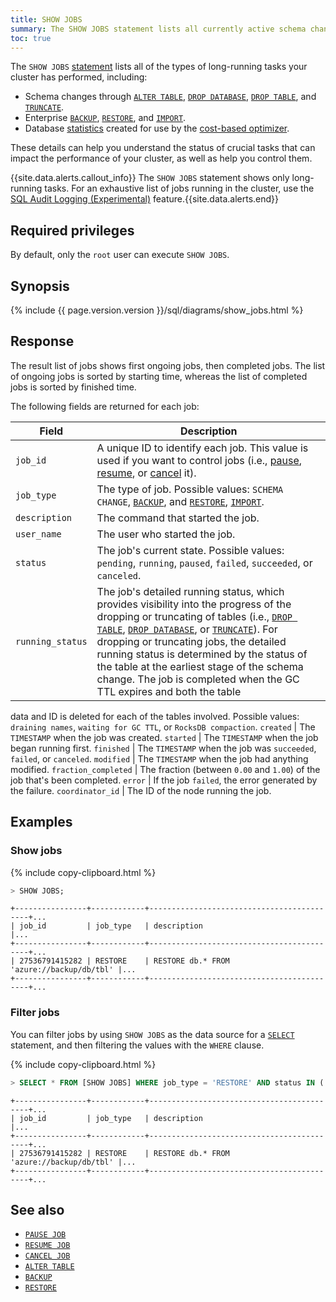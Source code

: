 ```yaml
---
title: SHOW JOBS
summary: The SHOW JOBS statement lists all currently active schema changes and backup/restore jobs.
toc: true
---
```


The `SHOW JOBS` [statement](sql-statements.html) lists all of the types of long-running tasks your cluster has performed, including:

- Schema changes through [`ALTER TABLE`](alter-table.html), [`DROP DATABASE`](drop-database.html), [`DROP TABLE`](drop-table.html), and [`TRUNCATE`](truncate.html).
- Enterprise [`BACKUP`](backup.html), [`RESTORE`](restore.html), and [`IMPORT`](import.html).
- Database [statistics](create-statistics.html) created for use by the [cost-based optimizer](cost-based-optimizer.html).

These details can help you understand the status of crucial tasks that can impact the performance of your cluster, as well as help you control them.

{{site.data.alerts.callout_info}} The <code>SHOW JOBS</code> statement shows only long-running tasks. For an exhaustive list of jobs running in the cluster, use the <a href="sql-audit-logging.html">SQL Audit Logging (Experimental)</a> feature.{{site.data.alerts.end}}


## Required privileges

By default, only the `root` user can execute `SHOW JOBS`.

## Synopsis

<div>
{% include {{ page.version.version }}/sql/diagrams/show_jobs.html %}
</div>

## Response

The result list of jobs shows first ongoing jobs, then completed
jobs. The list of ongoing jobs is sorted by starting time, whereas the
list of completed jobs is sorted by finished time.

The following fields are returned for each job:

Field | Description
------|------------
`job_id` | A unique ID to identify each job. This value is used if you want to control jobs (i.e., [pause](pause-job.html), [resume](resume-job.html), or [cancel](cancel-job.html) it).
`job_type` | The type of job. Possible values: `SCHEMA CHANGE`, [`BACKUP`](backup.html), and [`RESTORE`](restore.html), [`IMPORT`](import.html).
`description` | The command that started the job.
`user_name` | The user who started the job.
`status` | The job's current state. Possible values: `pending`, `running`, `paused`, `failed`, `succeeded`, or `canceled`.
`running_status` | The job's detailed running status, which provides visibility into the progress of the dropping or truncating of tables (i.e., [`DROP TABLE`](drop-table.html), [`DROP DATABASE`](drop-database.html), or [`TRUNCATE`](truncate.html)). For dropping or truncating jobs, the detailed running status is determined by the status of the table at the earliest stage of the schema change. The job is completed when the GC TTL expires and both the table
data and ID is deleted for each of the tables involved. Possible values: `draining names`, `waiting for GC TTL`, or `RocksDB compaction`.
`created` | The `TIMESTAMP` when the job was created.
`started` | The `TIMESTAMP` when the job began running first.
`finished` | The `TIMESTAMP` when the job was `succeeded`, `failed`, or `canceled`.
`modified` | The `TIMESTAMP` when the job had anything modified.
`fraction_completed` | The fraction (between `0.00` and `1.00`) of the job that's been completed.
`error` | If the job `failed`, the error generated by the failure.
`coordinator_id` | The ID of the node running the job.

## Examples

### Show jobs

{% include copy-clipboard.html %}
~~~ sql
> SHOW JOBS;
~~~

~~~
+----------------+------------+-------------------------------------------+...
| job_id         | job_type   | description                               |...
+----------------+------------+-------------------------------------------+...
| 27536791415282 | RESTORE    | RESTORE db.* FROM 'azure://backup/db/tbl' |...
+----------------+------------+-------------------------------------------+...
~~~

### Filter jobs

You can filter jobs by using `SHOW JOBS` as the data source for a [`SELECT`](select-clause.html) statement, and then filtering the values with the `WHERE` clause.

{% include copy-clipboard.html %}
~~~ sql
> SELECT * FROM [SHOW JOBS] WHERE job_type = 'RESTORE' AND status IN ('running', 'failed') ORDER BY created DESC;
~~~

~~~
+----------------+------------+-------------------------------------------+...
| job_id         | job_type   | description                               |...
+----------------+------------+-------------------------------------------+...
| 27536791415282 | RESTORE    | RESTORE db.* FROM 'azure://backup/db/tbl' |...
+----------------+------------+-------------------------------------------+...
~~~

## See also

- [`PAUSE JOB`](pause-job.html)
- [`RESUME JOB`](pause-job.html)
- [`CANCEL JOB`](cancel-job.html)
- [`ALTER TABLE`](alter-table.html)
- [`BACKUP`](backup.html)
- [`RESTORE`](restore.html)
